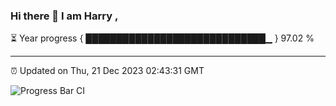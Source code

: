 ### Hi there 👋 I am Harry , 

⏳ Year progress { █████████████████████████████▁ } 97.02 %

---

⏰ Updated on Thu, 21 Dec 2023 02:43:31 GMT

![Progress Bar CI](https://github.com/duykhang68/duykhang68/workflows/Progress%20Bar%20CI/badge.svg)
